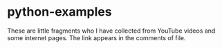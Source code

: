 # python-examples
These are little fragments who I have collected from YouTube videos and some internet pages. The link appears in the comments of file.
